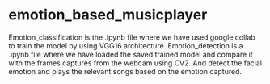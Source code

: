 # emotion_based_musicplayer
Emotion_classification is the .ipynb file where we have used google collab to train the model by using VGG16 architecture.
Emotion_detection is a .ipynb file where we have loaded the saved trained model and compare it with the frames captures from the webcam using CV2. 
And detect the facial emotion and plays the relevant songs based on the emotion captured.
